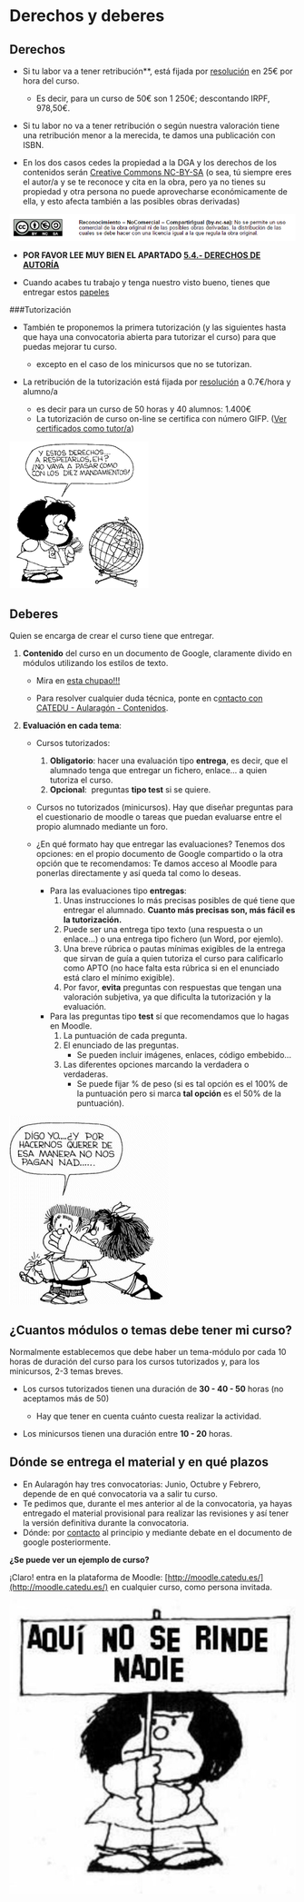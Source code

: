 
# Derechos y deberes

## Derechos

* Si tu labor va a tener retribución**, está fijada por [resolución](papeles_y_legislacin.md) en 25€ por hora del curso.

    * Es decir, para un curso de 50€ son 1 250€; descontando IRPF, 978,50€.

* Si tu labor no va a tener retribución o según nuestra valoración tiene una retribución menor a la merecida, te damos una publicación con ISBN.

* En los dos casos cedes la propiedad a la DGA y los derechos de los contenidos serán [Creative Commons NC-BY-SA](https://creativecommons.org/licenses/by-nc-sa/3.0/es/) (o sea, tú siempre eres el autor/a y se te reconoce y cita en la obra, pero ya no tienes su propiedad y otra persona no puede aprovecharse económicamente de ella, y esto afecta también a las posibles obras derivadas)

![](img/creativecommons.png)

* **POR FAVOR LEE MUY BIEN EL APARTADO [5.4.- DERECHOS DE AUTORÍA](/derechos_de_autor.md)**

* Cuando acabes tu trabajo y tenga nuestro visto bueno, tienes que entregar estos [papeles](papeles_y_legislacin.md)

###Tutorización

* También te proponemos la primera tutorización  (y las siguientes hasta que haya una convocatoria abierta para tutorizar el curso) para que puedas mejorar tu curso.

    * excepto en el caso de los minicursos que no se tutorizan.

* La retribución de la tutorización está fijada por [resolución](papeles_y_legislacin.md) a 0.7€/hora y alumno/a

    * es decir para un curso de 50 horas y 40 alumnos: 1.400€
    * La tutorización de curso on-line se certifica con número GIFP. ([Ver certificados como tutor/a](https://catedu.gitbooks.io/curso-de-tutores/content/8_certificados.html))

![](img/derechos-del-nincc83o-10-mafalda.gif)

## Deberes

Quien se encarga de crear el curso tiene que entregar.

1. **Contenido** del curso en un documento de Google, claramente divido en módulos utilizando los estilos de texto.
    
    * Mira en [esta chupao!!!](est_chupao.html)

    * Para resolver cualquier duda técnica, ponte en c[ontacto con CATEDU - Aularagón - Contenidos](http://soporte.catedu.es/).

2. **Evaluación en cada tema**:

    * Cursos tutorizados:

        1. **Obligatorio**: hacer una evaluación tipo **entrega**, es decir, que el alumnado tenga que entregar un fichero, enlace... a quien tutoriza el curso.
        2. **Opcional**:  preguntas **tipo test** si se quiere.

    * Cursos no tutorizados (minicursos). Hay que diseñar preguntas para el cuestionario de moodle o tareas que puedan evaluarse entre el propio alumnado mediante un foro.
    * ¿En qué formato hay que entregar las evaluaciones? Tenemos dos opciones: en el propio documento de Google compartido o la otra opción que te recomendamos: Te damos acceso al Moodle para ponerlas directamente y así queda tal como lo deseas.
        * Para las evaluaciones tipo **entregas**:
            1. Unas instrucciones lo más precisas posibles de qué tiene que entregar el alumnado. **Cuanto más precisas son, más fácil es la tutorización.**
            2. Puede ser una entrega tipo texto (una respuesta o un enlace...) o una entrega tipo fichero (un Word, por ejemlo).
            3. Una breve rúbrica o pautas mínimas exigibles de la entrega que sirvan de guía a quien tutoriza el curso para calificarlo como APTO (no hace falta esta rúbrica si en el enunciado está claro el mínimo exigible).
            4. Por favor, **evita** preguntas con respuestas que tengan una valoración subjetiva, ya que dificulta la tutorización y la evaluación.
        * Para las preguntas tipo **test** sí que recomendamos que lo hagas en Moodle.
            1. La puntuación de cada pregunta.
            2. El enunciado de las preguntas.
                * Se pueden incluir imágenes, enlaces, código embebido...
            3. Las diferentes opciones marcando la verdadera o verdaderas.
                * Se puede fijar % de peso (si es tal opción es el 100% de la puntuación pero si marca **tal opción** es el 50% de la puntuación).

![](img/DERECHO_NO._6[1].gif)

## ¿Cuantos módulos o temas debe tener mi curso?

Normalmente establecemos que debe haber un tema-módulo por cada 10 horas de duración del curso para los cursos tutorizados y, para los minicursos, 2-3 temas breves.

* Los cursos tutorizados tienen una duración de **30 - 40 - 50** horas (no aceptamos más de 50)

    * Hay que tener en cuenta cuánto cuesta realizar la actividad.

* Los minicursos tienen una duración entre **10 - 20** horas.

## Dónde se entrega el material y en qué plazos

* En Aularagón hay tres convocatorias: Junio, Octubre y Febrero, depende de en qué convocatoria va a salir tu curso.
* Te pedimos que, durante el mes anterior al de la convocatoria, ya hayas entregado el material provisional para realizar las revisiones y así tener la versión definitiva durante la convocatoria. 
* Dónde: por [contacto](http://soporte.catedu.es/) al principio y mediante debate en el documento de google posteriormente.

**¿Se puede ver un ejemplo de curso?**

¡Claro! entra en la plataforma de Moodle: [http://moodle.catedu.es/](http://moodle.catedu.es/) en cualquier curso, como persona invitada.

![](img/B9oXViWIIAExKFt.jpg)
